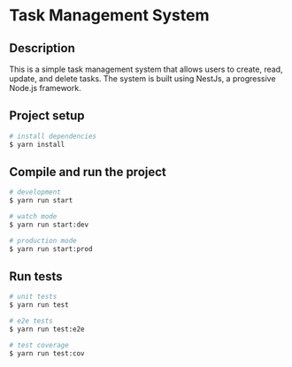 # Task Management System

## Description

This is a simple task management system that allows users to create, read, update, and delete tasks. The system is built using NestJs, a progressive Node.js framework.

## Project setup

```bash
# install dependencies
$ yarn install

```

## Compile and run the project

```bash
# development
$ yarn run start

# watch mode
$ yarn run start:dev

# production mode
$ yarn run start:prod
```

## Run tests

```bash
# unit tests
$ yarn run test

# e2e tests
$ yarn run test:e2e

# test coverage
$ yarn run test:cov
```
